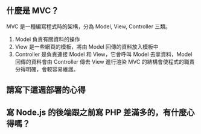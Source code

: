 ## 什麼是 MVC？
MVC 是一種編寫程式時的架構，分為 Model, View, Controller 三類。
1. Model 負責有關資料的操作
2. View 是一些網頁的模板，將由 Model 回傳的資料放入模板中
3. Controller 是負責連接 Model 和 View，它會呼叫 Model 去拿資料，Model 回傳的資料會由 Controller 傳去 View 進行渲染
MVC 的結構會使程式的職責分得明確，會較容易維護。

## 請寫下這週部署的心得

## 寫 Node.js 的後端跟之前寫 PHP 差滿多的，有什麼心得嗎？
